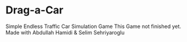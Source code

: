 # Drag-a-Car
Simple Endless Traffic Car Simulation Game
This Game not finished yet.
Made with Abdullah Hamidi & Selim Sehriyaroglu
